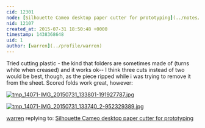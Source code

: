 ```yaml
---
cid: 12301
node: [Silhouette Cameo desktop paper cutter for prototyping](../notes/warren/07-30-2015/silhouette-cameo-desktop-paper-cutter-for-prototyping)
nid: 12107
created_at: 2015-07-31 18:50:48 +0000
timestamp: 1438368648
uid: 1
author: [warren](../profile/warren)
---
```


Tried cutting plastic - the kind that folders are sometimes made of (turns white when creased) and it works ok-- I think three cuts instead of two would be best, though, as the piece ripped while i was trying to remove it from the sheet. Scored folds work great, however:


[![tmp_14071-IMG_20150731_133801-191927787.jpg](https://i.publiclab.org/system/images/photos/000/010/974/medium/tmp_14071-IMG_20150731_133801-191927787.jpg)](https://i.publiclab.org/system/images/photos/000/010/974/original/tmp_14071-IMG_20150731_133801-191927787.jpg)


[![tmp_14071-IMG_20150731_133740_2-952329389.jpg](https://i.publiclab.org/system/images/photos/000/010/975/medium/tmp_14071-IMG_20150731_133740_2-952329389.jpg)](https://i.publiclab.org/system/images/photos/000/010/975/original/tmp_14071-IMG_20150731_133740_2-952329389.jpg)



[warren](../profile/warren) replying to: [Silhouette Cameo desktop paper cutter for prototyping](../notes/warren/07-30-2015/silhouette-cameo-desktop-paper-cutter-for-prototyping)

